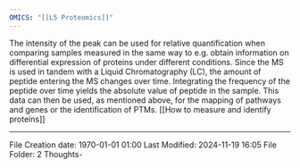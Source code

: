 ```yaml
---
OMICS: "[[L5 Proteomics]]"
---
```

The intensity of the peak can be used for relative quantification when comparing samples measured in the same way to e.g. obtain information on differential expression of proteins under different conditions.
Since the MS is used in tandem with a Liquid Chromatography (LC), the amount of peptide entering the MS changes over time. Integrating the frequency of the peptide over time yields the absolute value of peptide in the sample.
This data can then be used, as mentioned above, for the mapping of pathways and genes or the identification of PTMs.
[[How to measure and identify proteins]]

---
File Creation date: 1970-01-01 01:00
Last Modified: 2024-11-19 16:05
File Folder: 2 Thoughts-